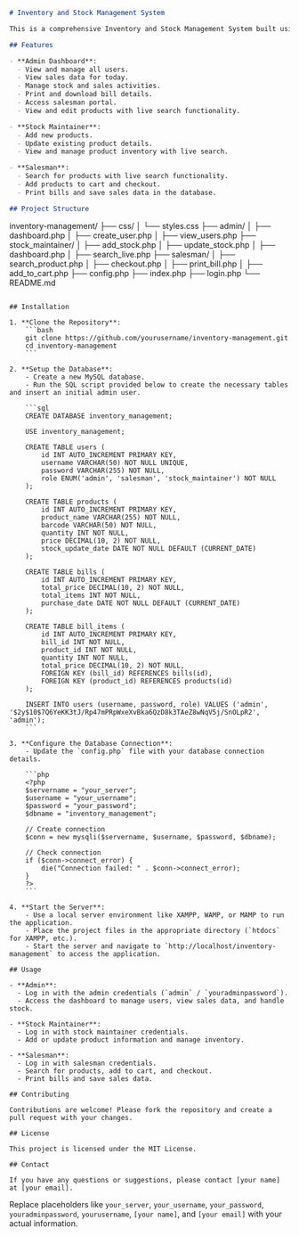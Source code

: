 

```markdown
# Inventory and Stock Management System

This is a comprehensive Inventory and Stock Management System built using PHP and MySQL. The system includes functionalities for administrators, stock maintainers, and salesmen, providing a centralized platform for managing users, products, and sales.

## Features

- **Admin Dashboard**:
  - View and manage all users.
  - View sales data for today.
  - Manage stock and sales activities.
  - Print and download bill details.
  - Access salesman portal.
  - View and edit products with live search functionality.

- **Stock Maintainer**:
  - Add new products.
  - Update existing product details.
  - View and manage product inventory with live search.

- **Salesman**:
  - Search for products with live search functionality.
  - Add products to cart and checkout.
  - Print bills and save sales data in the database.

## Project Structure

```
inventory-management/
├── css/
│   └── styles.css
├── admin/
│   ├── dashboard.php
│   ├── create_user.php
│   ├── view_users.php
├── stock_maintainer/
│   ├── add_stock.php
│   ├── update_stock.php
│   ├── dashboard.php
│   ├── search_live.php
├── salesman/
│   ├── search_product.php
│   ├── checkout.php
│   ├── print_bill.php
│   ├── add_to_cart.php
├── config.php
├── index.php
├── login.php
└── README.md
```

## Installation

1. **Clone the Repository**:
    ```bash
    git clone https://github.com/yourusername/inventory-management.git
    cd inventory-management
    ```

2. **Setup the Database**:
    - Create a new MySQL database.
    - Run the SQL script provided below to create the necessary tables and insert an initial admin user.

    ```sql
    CREATE DATABASE inventory_management;

    USE inventory_management;

    CREATE TABLE users (
        id INT AUTO_INCREMENT PRIMARY KEY,
        username VARCHAR(50) NOT NULL UNIQUE,
        password VARCHAR(255) NOT NULL,
        role ENUM('admin', 'salesman', 'stock_maintainer') NOT NULL
    );

    CREATE TABLE products (
        id INT AUTO_INCREMENT PRIMARY KEY,
        product_name VARCHAR(255) NOT NULL,
        barcode VARCHAR(50) NOT NULL,
        quantity INT NOT NULL,
        price DECIMAL(10, 2) NOT NULL,
        stock_update_date DATE NOT NULL DEFAULT (CURRENT_DATE)
    );

    CREATE TABLE bills (
        id INT AUTO_INCREMENT PRIMARY KEY,
        total_price DECIMAL(10, 2) NOT NULL,
        total_items INT NOT NULL,
        purchase_date DATE NOT NULL DEFAULT (CURRENT_DATE)
    );

    CREATE TABLE bill_items (
        id INT AUTO_INCREMENT PRIMARY KEY,
        bill_id INT NOT NULL,
        product_id INT NOT NULL,
        quantity INT NOT NULL,
        total_price DECIMAL(10, 2) NOT NULL,
        FOREIGN KEY (bill_id) REFERENCES bills(id),
        FOREIGN KEY (product_id) REFERENCES products(id)
    );

    INSERT INTO users (username, password, role) VALUES ('admin', '$2y$10$7Q6YeKK3tJ/Rp47mPRpWxeXvBka6QzD8k3TAeZ8wNqV5j/SnOLpR2', 'admin');
    ```

3. **Configure the Database Connection**:
    - Update the `config.php` file with your database connection details.

    ```php
    <?php
    $servername = "your_server";
    $username = "your_username";
    $password = "your_password";
    $dbname = "inventory_management";

    // Create connection
    $conn = new mysqli($servername, $username, $password, $dbname);

    // Check connection
    if ($conn->connect_error) {
        die("Connection failed: " . $conn->connect_error);
    }
    ?>
    ```

4. **Start the Server**:
    - Use a local server environment like XAMPP, WAMP, or MAMP to run the application.
    - Place the project files in the appropriate directory (`htdocs` for XAMPP, etc.).
    - Start the server and navigate to `http://localhost/inventory-management` to access the application.

## Usage

- **Admin**:
  - Log in with the admin credentials (`admin` / `youradminpassword`).
  - Access the dashboard to manage users, view sales data, and handle stock.

- **Stock Maintainer**:
  - Log in with stock maintainer credentials.
  - Add or update product information and manage inventory.

- **Salesman**:
  - Log in with salesman credentials.
  - Search for products, add to cart, and checkout.
  - Print bills and save sales data.

## Contributing

Contributions are welcome! Please fork the repository and create a pull request with your changes.

## License

This project is licensed under the MIT License.

## Contact

If you have any questions or suggestions, please contact [your name] at [your email].

```

Replace placeholders like `your_server`, `your_username`, `your_password`, `youradminpassword`, `yourusername`, `[your name]`, and `[your email]` with your actual information.

